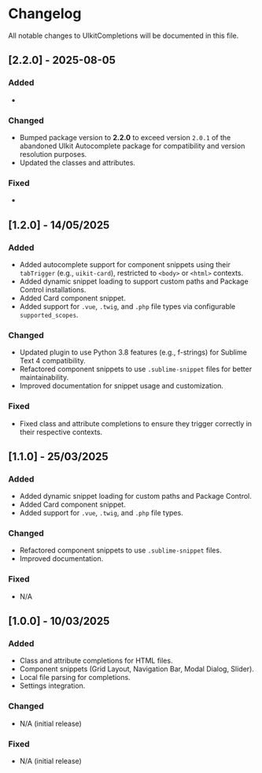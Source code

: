 # Changelog

All notable changes to UIkitCompletions will be documented in this file.

## [2.2.0] - 2025-08-05

### Added
- 

### Changed
- Bumped package version to **2.2.0** to exceed version `2.0.1` of the abandoned UIkit Autocomplete package for compatibility and version resolution purposes.
- Updated the classes and attributes.

### Fixed
- 

## [1.2.0] - 14/05/2025

### Added
- Added autocomplete support for component snippets using their `tabTrigger` (e.g., `uikit-card`), restricted to `<body>` or `<html>` contexts.
- Added dynamic snippet loading to support custom paths and Package Control installations.
- Added Card component snippet.
- Added support for `.vue`, `.twig`, and `.php` file types via configurable `supported_scopes`.

### Changed
- Updated plugin to use Python 3.8 features (e.g., f-strings) for Sublime Text 4 compatibility.
- Refactored component snippets to use `.sublime-snippet` files for better maintainability.
- Improved documentation for snippet usage and customization.

### Fixed
- Fixed class and attribute completions to ensure they trigger correctly in their respective contexts.

## [1.1.0] - 25/03/2025

### Added
  - Added dynamic snippet loading for custom paths and Package Control.
  - Added Card component snippet.
  - Added support for `.vue`, `.twig`, and `.php` file types.

### Changed
- Refactored component snippets to use `.sublime-snippet` files.
- Improved documentation.

### Fixed
- N/A

## [1.0.0] - 10/03/2025

### Added
  - Class and attribute completions for HTML files.
  - Component snippets (Grid Layout, Navigation Bar, Modal Dialog, Slider).
  - Local file parsing for completions.
  - Settings integration.

### Changed
- N/A (initial release)

### Fixed
- N/A (initial release)